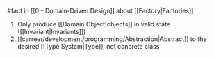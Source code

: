 #fact in [[0 - Domain-Driven Design]] about [[Factory|Factories]]

1. Only produce [[Domain Object|objects]] in valid state ([[Invariant|Invariants]])
2. [[carreer/development/programming/Abstraction|Abstract]] to the desired [[Type System|Type]], not concrete class
